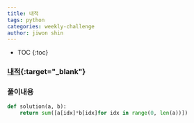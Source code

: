 ```yaml
---
title: 내적
tags: python
categories: weekly-challenge
author: jiwon shin
---
```


* TOC
{:toc}

### [내적](https://programmers.co.kr/learn/courses/30/lessons/70128){:target="_blank"}


### 풀이내용

``` python
def solution(a, b):
    return sum([a[idx]*b[idx]for idx in range(0, len(a))])
```